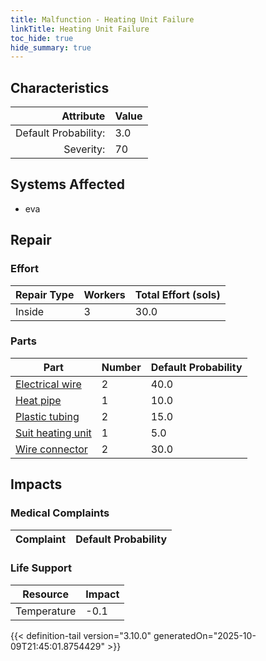 ```yaml
---
title: Malfunction - Heating Unit Failure
linkTitle: Heating Unit Failure
toc_hide: true
hide_summary: true
---
```

<!-- This is generated by the MarsSim HelpGenertor, do not edit. -->

## Characteristics

| Attribute      | Value |
|--------:|:------|
|Default Probability:|3.0|
|Severity:|70|

## Systems Affected 
- eva

## Repair

### Effort
|Repair Type|Workers|Total Effort (sols)|
|---|---|---|
|Inside|3|30.0|

### Parts
|Part|Number|Default Probability|
|---|---|---|
|[Electrical wire](/docs/definitions/part/electrical-wire)|2|40.0|
|[Heat pipe](/docs/definitions/part/heat-pipe)|1|10.0|
|[Plastic tubing](/docs/definitions/part/plastic-tubing)|2|15.0|
|[Suit heating unit](/docs/definitions/part/suit-heating-unit)|1|5.0|
|[Wire connector](/docs/definitions/part/wire-connector)|2|30.0|

## Impacts

### Medical Complaints
|Complaint|Default Probability|
|---|---|

### Life Support
|Resource|Impact|
|---|---|
|Temperature|-0.1|


{{< definition-tail version="3.10.0" generatedOn="2025-10-09T21:45:01.8754429" >}}

